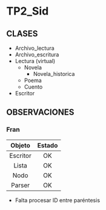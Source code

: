# TP2_Sid

## CLASES
- Archivo_lectura
- Archivo_escritura
- Lectura (virtual)
    - Novela
        - Novela_historica
    - Poema
    - Cuento
- Escritor

## OBSERVACIONES
### Fran

| Objeto | Estado     |
|:------:|:----------:|
|Escritor|  OK        |
| Lista  | OK|
| Nodo   | OK|
|Parser  | OK         |

- Falta procesar ID entre paréntesis